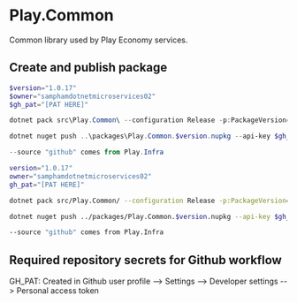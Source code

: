 # Play.Common
Common library used by Play Economy services.

## Create and publish package
```powershell
$version="1.0.17"
$owner="samphamdotnetmicroservices02"
$gh_pat="[PAT HERE]"

dotnet pack src\Play.Common\ --configuration Release -p:PackageVersion=$version -p:RepositoryUrl=https://github.com/$owner/Play.Common -o ../packages

dotnet nuget push ..\packages\Play.Common.$version.nupkg --api-key $gh_pat --source "github"

--source "github" comes from Play.Infra
```

```zsh
version="1.0.17"
owner="samphamdotnetmicroservices02"
gh_pat="[PAT HERE]"

dotnet pack src/Play.Common/ --configuration Release -p:PackageVersion=$version -p:RepositoryUrl=https://github.com/$owner/Play.Common -o ../packages

dotnet nuget push ../packages/Play.Common.$version.nupkg --api-key $gh_pat --source "github"

--source "github" comes from Play.Infra
```

## Required repository secrets for Github workflow
GH_PAT: Created in Github user profile --> Settings --> Developer settings --> Personal access token
